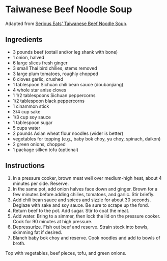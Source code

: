 # Taiwanese Beef Noodle Soup

Adapted from [Serious Eats' Taiwanese Beef Noodle Soup](http://www.seriouseats.com/recipes/2014/01/taiwan-eats-taiwanese-beef-noodle-soup-recipe.html).

## Ingredients

- 3 pounds beef (oxtail and/or leg shank with bone)
- 1 onion, halved
- 6 large slices fresh ginger
- 3 small Thai bird chilies, stems removed
- 3 large plum tomatoes, roughly chopped
- 6 cloves garlic, crushed
- 1 tablespoon Sichuan chili bean sauce (doubanjiang)
- 4 whole star anise cloves
- 1 1/2 tablespoons Sichuan peppercorns
- 1/2 tablespoon black peppercorns
- 1 cinammon stick
- 3/4 cup sake
- 1/3 cup soy sauce
- 1 tablespoon sugar
- 5 cups water
- 2 pounds Asian wheat flour noodles (wider is better)
- vegetables for topping (e.g., baby bok choy, yu choy, spinach, daikon)
- 2 green onions, chopped
- 1 package silken tofu (optional)

## Instructions

1. In a pressure cooker, brown meat well over medium-high heat, about 4 minutes per side. Reserve.
2. In the same pot, add onion halves face down and ginger. Brown for a few minutes before adding chilies, tomatoes, and garlic. Stir briefly.
4. Add chili bean sauce and spices and sizzle for about 30 seconds. Deglaze with sake and soy sauce. Be sure to scrape up the fond.
5. Return beef to the pot. Add sugar. Stir to coat the meat.
6. Add water. Bring to a simmer, then lock the lid on the pressure cooker. Cook for 90 minutes at high pressure.
7. Depressurize. Fish out beef and reserve. Strain stock into bowls, skimming fat if desired.
8. Blanch baby bok choy and reserve. Cook noodles and add to bowls of broth.

Top with vegetables, beef pieces, tofu, and green onions.
